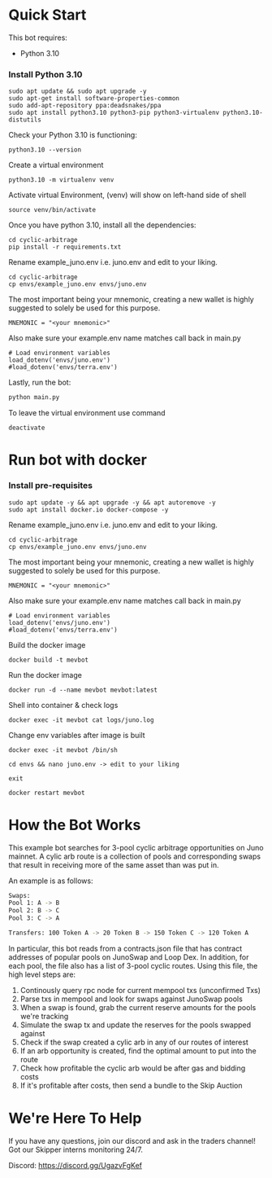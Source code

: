 # Quick Start

This bot requires:

- Python 3.10

### **Install Python 3.10** ###
```
sudo apt update && sudo apt upgrade -y
sudo apt-get install software-properties-common
sudo add-apt-repository ppa:deadsnakes/ppa
sudo apt install python3.10 python3-pip python3-virtualenv python3.10-distutils 
```

Check your Python 3.10 is functioning:

```
python3.10 --version
```

Create a virtual environment
```
python3.10 -m virtualenv venv
```
Activate virtual Environment, (venv) will show on left-hand side of shell

```
source venv/bin/activate
```

Once you have python 3.10, install all the dependencies:
```
cd cyclic-arbitrage
pip install -r requirements.txt
```

Rename example_juno.env i.e. juno.env and edit to your liking.
```
cd cyclic-arbitrage
cp envs/example_juno.env envs/juno.env
```
The most important being your mnemonic, creating a new wallet is highly suggested to solely be used for this purpose. 
```
MNEMONIC = "<your mnemonic>"
```
Also make sure your example.env name matches call back in main.py
```
# Load environment variables
load_dotenv('envs/juno.env')
#load_dotenv('envs/terra.env')
```

Lastly, run the bot:
```python
python main.py
```
To leave the virtual environment use command
```
deactivate
```

# Run bot with docker

### **Install pre-requisites** ###

```
sudo apt update -y && apt upgrade -y && apt autoremove -y
sudo apt install docker.io docker-compose -y
```
Rename example_juno.env i.e. juno.env and edit to your liking.
```
cd cyclic-arbitrage
cp envs/example_juno.env envs/juno.env
```
The most important being your mnemonic, creating a new wallet is highly suggested to solely be used for this purpose. 
```
MNEMONIC = "<your mnemonic>"
```
Also make sure your example.env name matches call back in main.py
```
# Load environment variables
load_dotenv('envs/juno.env')
#load_dotenv('envs/terra.env')
```

Build the docker image
``` 
docker build -t mevbot
```

Run the docker image
```
docker run -d --name mevbot mevbot:latest
```

Shell into container & check logs
```
docker exec -it mevbot cat logs/juno.log
```

Change env variables after image is built
```
docker exec -it mevbot /bin/sh
```
```
cd envs && nano juno.env -> edit to your liking
```
```
exit
```
```
docker restart mevbot
```

# How the Bot Works

This example bot searches for 3-pool cyclic arbitrage opportunities
on Juno mainnet. A cylic arb route is a collection of pools and corresponding
swaps that result in receiving more of the same asset than was put in. 

An example is as follows:
```bash
Swaps:
Pool 1: A -> B
Pool 2: B -> C
Pool 3: C -> A

Transfers: 100 Token A -> 20 Token B -> 150 Token C -> 120 Token A
```

In particular, this bot reads from a contracts.json file that has contract addresses
of popular pools on JunoSwap and Loop Dex. In addition, for each pool, the file also 
has a list of 3-pool cyclic routes. Using this file, the high level steps are:

1. Continously query rpc node for current mempool txs (unconfirmed Txs)
2. Parse txs in mempool and look for swaps against JunoSwap pools
3. When a swap is found, grab the current reserve amounts for the pools we're tracking
4. Simulate the swap tx and update the reserves for the pools swapped against
5. Check if the swap created a cylic arb in any of our routes of interest
7. If an arb opportunity is created, find the optimal amount to put into the route
8. Check how profitable the cyclic arb would be after gas and bidding costs
9. If it's profitable after costs, then send a bundle to the Skip Auction

# We're Here To Help

If you have any questions, join our discord and ask in the
traders channel! Got our Skipper interns monitoring 24/7.

Discord: https://discord.gg/UgazvFgKef
